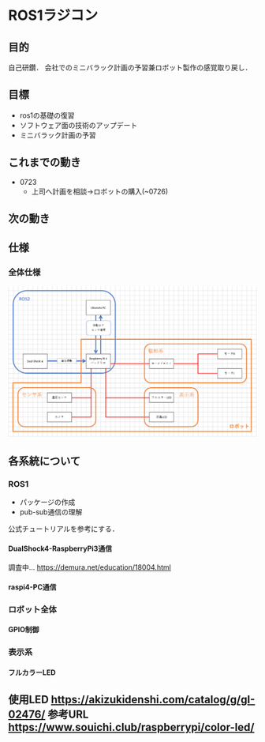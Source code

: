 # ROS1ラジコン
## 目的
自己研鑽．
会社でのミニバラック計画の予習兼ロボット製作の感覚取り戻し．

## 目標
- ros1の基礎の復習
- ソフトウェア面の技術のアップデート
- ミニバラック計画の予習

## これまでの動き
- 0723
    - 上司へ計画を相談→ロボットの購入(~0726)

## 次の動き

## 仕様
### 全体仕様
![](system.png)
### 

## 各系統について
### ROS1
- パッケージの作成
- pub-sub通信の理解

公式チュートリアルを参考にする．
#### DualShock4-RaspberryPi3通信
調査中...
https://demura.net/education/18004.html
#### raspi4-PC通信

### ロボット全体



#### GPIO制御

### 表示系
#### フルカラーLED
使用LED
https://akizukidenshi.com/catalog/g/gI-02476/
参考URL
https://www.souichi.club/raspberrypi/color-led/
- 
